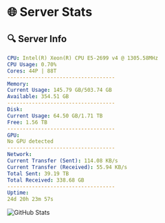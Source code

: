 # 🌐 Server Stats
## 🔍 Server Info
```yaml
CPU: Intel(R) Xeon(R) CPU E5-2699 v4 @ 1305.58MHz
CPU Usage: 0.70%
Cores: 44P | 88T
-----------------------------------
Memory:
Current Usage: 145.79 GB/503.74 GB
Available: 354.51 GB
-----------------------------------
Disk:
Current Usage: 64.50 GB/1.71 TB
Free: 1.56 TB
-----------------------------------
GPU:
No GPU detected
-----------------------------------
Network:
Current Transfer (Sent): 114.08 KB/s
Current Transfer (Received): 55.94 KB/s
Total Sent: 39.19 TB
Total Received: 338.68 GB
-----------------------------------
Uptime:
24d 20h 23m 57s
```
![GitHub Stats](https://img.shields.io/badge/Updated-2025-04-01_17:46:46-blue)